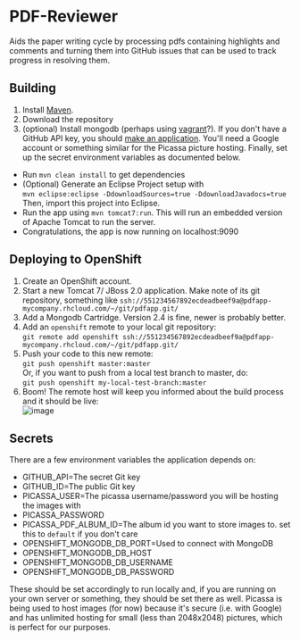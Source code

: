PDF-Reviewer
============

Aids the paper writing cycle by processing pdfs containing highlights and comments and turning them into GitHub issues that can be used to track progress in resolving them.

## Building

1. Install [Maven](http://maven.apache.org/download.cgi).  
2. Download the repository
3. (optional) Install mongodb (perhaps using [vagrant](https://www.vagrantup.com/)?).  If you don't have a GitHub API key, you should [make an application](https://developer.github.com/program/).  You'll need a Google account or something similar for the Picassa picture hosting. Finally, set up the secret environment variables as documented below.
- Run `mvn clean install` to get dependencies
- (Optional) Generate an Eclipse Project setup with  
`mvn eclipse:eclipse -DdownloadSources=true -DdownloadJavadocs=true`  
Then, import this project into Eclipse.
- Run the app using `mvn tomcat7:run`.  This will run an embedded version of Apache Tomcat to run the server.  
- Congratulations, the app is now running on localhost:9090

## Deploying to OpenShift
1. Create an OpenShift account.
2. Start a new Tomcat 7/ JBoss 2.0 application.  Make note of its git repository, something like `ssh://551234567892ecdeadbeef9a@pdfapp-mycompany.rhcloud.com/~/git/pdfapp.git/`
3. Add a Mongodb Cartridge.  Version 2.4 is fine, newer is probably better.
4. Add an `openshift` remote to your local git repository:  
`git remote add openshift ssh://551234567892ecdeadbeef9a@pdfapp-mycompany.rhcloud.com/~/git/pdfapp.git/`
5. Push your code to this new remote:  
`git push openshift master:master`  
Or, if you want to push from a local test branch to master, do:  
`git push openshift my-local-test-branch:master`  
6. Boom!  The remote host will keep you informed about the build process and it should be live:  
![image](https://cloud.githubusercontent.com/assets/6819944/6632588/2e104860-c90f-11e4-8fb0-1933af10f6ef.png)



## Secrets

There are a few environment variables the application depends on:
- GITHUB_API=The secret Git key
- GITHUB_ID=The public Git key
- PICASSA_USER=The picassa username/password you will be hosting the images with
- PICASSA_PASSWORD
- PICASSA_PDF_ALBUM_ID=The album id you want to store images to.  set this to `default` if you don't care
- OPENSHIFT_MONGODB_DB_PORT=Used to connect with MongoDB
- OPENSHIFT_MONGODB_DB_HOST
- OPENSHIFT_MONGODB_DB_USERNAME
- OPENSHIFT_MONGODB_DB_PASSWORD


These should be set accordingly to run locally and, if you are running on your own server or something, they should be set there as well. 
Picassa is being used to host images (for now) because it's secure (i.e. with Google) and has unlimited hosting for small (less than 2048x2048) pictures, which is perfect for our purposes.